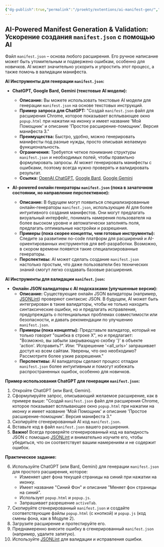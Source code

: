 ```yaml
---
{"dg-publish":true,"permalink":"/proekty/extentions/ai-manifest-gen/","dgPassFrontmatter":true}
---
```



## AI-Powered Manifest Generation & Validation: Ускорение создания `manifest.json` с помощью AI

Файл `manifest.json` – основа любого расширения. Его ручное написание может быть утомительным и подвержено ошибкам, особенно для новичков. AI может значительно ускорить и упростить этот процесс, а также помочь в валидации манифеста.

**AI Инструменты для генерации `manifest.json`:**

*   **ChatGPT, Google Bard, Gemini (текстовые AI модели):**
    *   **Описание:**  Вы можете использовать текстовые AI модели для генерации `manifest.json` на основе текстовых инструкций.
    *   **Пример запроса для ChatGPT:** "Создай `manifest.json` файл для расширения Chrome, которое показывает всплывающее окно `popup.html` при нажатии на иконку и имеет название 'Мой Помощник' и описание 'Простое расширение-помощник'. Версия манифеста 3."
    *   **Преимущества:**  Быстро, удобно, можно генерировать манифесты под разные нужды, просто описывая желаемую функциональность.
    *   **Ограничения:**  Требуется четкое понимание структуры `manifest.json` и необходимых полей, чтобы правильно формулировать запросы. AI может генерировать манифесты с ошибками, поэтому всегда нужно проверять и валидировать результат.
    *   **Ссылка:** [OpenAI ChatGPT](https://chat.openai.com/), [Google Bard](https://bard.google.com/), [Google Gemini](https://gemini.google.com/)

*   **AI-powered онлайн генераторы `manifest.json` (пока в зачаточном состоянии, но направление перспективное):**
    *   **Описание:**  В будущем могут появиться специализированные онлайн-генераторы `manifest.json`, использующие AI для более интуитивного создания манифестов. Они могут предлагать визуальный интерфейс, понимать намерения пользователя на более высоком уровне и автоматически заполнять поля, предлагать оптимальные настройки и разрешения.
    *   **Примеры (пока скорее концепты, чем готовые инструменты):**  Следите за развитием no-code платформ для расширений и AI-ориентированных инструментов для веб-разработки. Возможно, в скором времени появятся такие специализированные генераторы.
    *   **Перспективы:**  AI может сделать создание `manifest.json` настолько простым, что даже пользователи без технических знаний смогут легко создавать базовые расширения.

**AI Инструменты для валидации `manifest.json`:**

*   **Онлайн JSON валидаторы с AI подсказками (улучшенные версии):**
    *   **Описание:**  Существующие онлайн JSON валидаторы (например, [JSONLint](https://jsonlint.com/)) проверяют синтаксис JSON. В будущем, AI может быть интегрирован в такие валидаторы, чтобы не только находить синтаксические ошибки, но и предлагать исправления, предупреждать о потенциальных проблемах совместимости или безопасности, и давать рекомендации по улучшению `manifest.json`.
    *   **Примеры (пока концепты):**  Представьте валидатор, который не только говорит "ошибка в строке X", но и предлагает: "Возможно, вы забыли закрывающую скобку '}' в объекте 'action'. Исправить?". Или: "Разрешение '<all_urls>' запрашивает доступ ко всем сайтам. Уверены, что оно необходимо? Рассмотрите более узкие разрешения."
    *   **Перспективы:**  AI валидаторы сделают процесс отладки `manifest.json` более интуитивным и помогут избежать распространенных ошибок, особенно для новичков.

**Пример использования ChatGPT для генерации `manifest.json`:**

1.  Откройте ChatGPT (или Bard, Gemini).
2.  Сформулируйте запрос, описывающий желаемое расширение, как в примере выше: "Создай `manifest.json` файл для расширения Chrome, которое показывает всплывающее окно `popup.html` при нажатии на иконку и имеет название 'Мой Помощник' и описание 'Простое расширение-помощник'. Версия манифеста 3."
3.  Скопируйте сгенерированный AI код `manifest.json`.
4.  Вставьте код в файл `manifest.json` вашего расширения.
5.  **Важно!**  Всегда проверяйте сгенерированный код на валидность JSON с помощью [JSONLint](https://jsonlint.com/) и внимательно изучите его, чтобы убедиться, что он соответствует вашим намерениям и не содержит ошибок.

**Практическое задание:**

6.  Используйте ChatGPT (или Bard, Gemini) для генерации `manifest.json` для простого расширения, которое:
    *   Изменяет цвет фона текущей страницы на синий при нажатии на иконку.
    *   Имеет название "Синий Фон" и описание "Меняет фон страницы на синий".
    *   Использует `popup.html` и `popup.js`.
    *   Запрашивает разрешение `activeTab`.
7.  Скопируйте сгенерированный `manifest.json` и создайте соответствующие файлы `popup.html` (с кнопкой) и `popup.js` (код смены фона, как в Модуле 2).
8.  Загрузите расширение и протестируйте его.
9.  Преднамеренно внесите ошибку в сгенерированный `manifest.json` (например, удалите запятую).
10.  Используйте [JSONLint](https://jsonlint.com/) для валидации и исправления ошибки.
